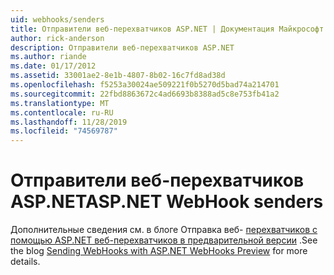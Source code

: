 ```yaml
---
uid: webhooks/senders
title: Отправители веб-перехватчиков ASP.NET | Документация Майкрософт
author: rick-anderson
description: Отправители веб-перехватчиков ASP.NET
ms.author: riande
ms.date: 01/17/2012
ms.assetid: 33001ae2-8e1b-4807-8b02-16c7fd8ad38d
ms.openlocfilehash: f5253a30024ae509221f0b5270d5bad74a214701
ms.sourcegitcommit: 22fbd8863672c4ad6693b8388ad5c8e753fb41a2
ms.translationtype: MT
ms.contentlocale: ru-RU
ms.lasthandoff: 11/28/2019
ms.locfileid: "74569787"
---
```

# <a name="aspnet-webhook-senders"></a><span data-ttu-id="c89be-103">Отправители веб-перехватчиков ASP.NET</span><span class="sxs-lookup"><span data-stu-id="c89be-103">ASP.NET WebHook senders</span></span>

<span data-ttu-id="c89be-104">Дополнительные сведения см. в блоге Отправка веб- [перехватчиков с помощью ASP.NET веб-перехватчиков в предварительной версии](https://blogs.msdn.com/b/webdev/archive/2015/09/15/sending-webhooks-with-asp-net-webhooks-preview.aspx) .</span><span class="sxs-lookup"><span data-stu-id="c89be-104">See the blog [Sending WebHooks with ASP.NET WebHooks Preview](https://blogs.msdn.com/b/webdev/archive/2015/09/15/sending-webhooks-with-asp-net-webhooks-preview.aspx) for more details.</span></span>
